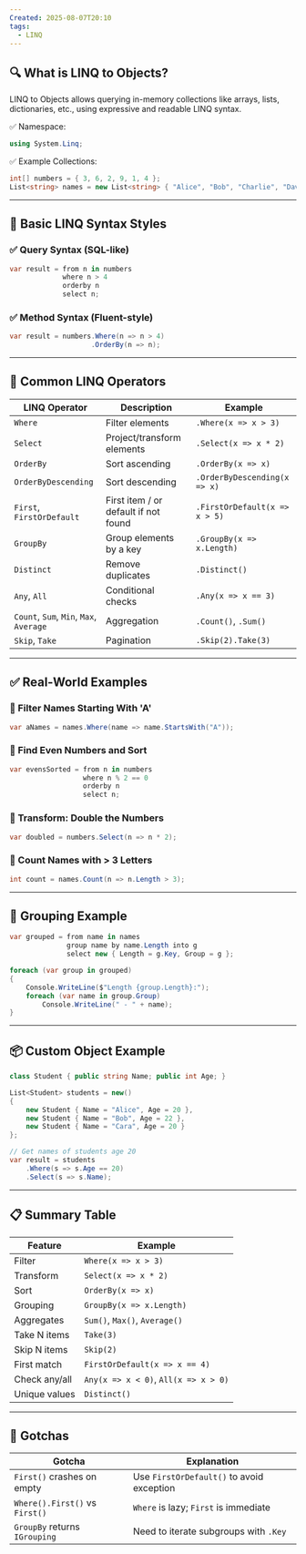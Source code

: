 ```yaml
---
Created: 2025-08-07T20:10
tags:
  - LINQ
---
```

## 🔍 What is LINQ to Objects?

LINQ to Objects allows querying in-memory collections like arrays, lists, dictionaries, etc., using expressive and readable LINQ syntax.

✅ Namespace:

```C#
using System.Linq;
```

✅ Example Collections:

```C#
int[] numbers = { 3, 6, 2, 9, 1, 4 };
List<string> names = new List<string> { "Alice", "Bob", "Charlie", "Dave" };
```

---

## 🧱 Basic LINQ Syntax Styles

### ✅ Query Syntax (SQL-like)

```C#
var result = from n in numbers
             where n > 4
             orderby n
             select n;
```

### ✅ Method Syntax (Fluent-style)

```C#
var result = numbers.Where(n => n > 4)
                    .OrderBy(n => n);
```

---

## 🧰 Common LINQ Operators

|LINQ Operator|Description|Example|
|---|---|---|
|`Where`|Filter elements|`.Where(x => x > 3)`|
|`Select`|Project/transform elements|`.Select(x => x * 2)`|
|`OrderBy`|Sort ascending|`.OrderBy(x => x)`|
|`OrderByDescending`|Sort descending|`.OrderByDescending(x => x)`|
|`First`, `FirstOrDefault`|First item / or default if not found|`.FirstOrDefault(x => x > 5)`|
|`GroupBy`|Group elements by a key|`.GroupBy(x => x.Length)`|
|`Distinct`|Remove duplicates|`.Distinct()`|
|`Any`, `All`|Conditional checks|`.Any(x => x == 3)`|
|`Count`, `Sum`, `Min`, `Max`, `Average`|Aggregation|`.Count()`, `.Sum()`|
|`Skip`, `Take`|Pagination|`.Skip(2).Take(3)`|

---

## ✅ Real-World Examples

### 🔹 Filter Names Starting With 'A'

```C#
var aNames = names.Where(name => name.StartsWith("A"));
```

### 🔹 Find Even Numbers and Sort

```C#
var evensSorted = from n in numbers
                  where n % 2 == 0
                  orderby n
                  select n;
```

### 🔹 Transform: Double the Numbers

```C#
var doubled = numbers.Select(n => n * 2);
```

### 🔹 Count Names with > 3 Letters

```C#
int count = names.Count(n => n.Length > 3);
```

---

## 🧠 Grouping Example

```C#
var grouped = from name in names
              group name by name.Length into g
              select new { Length = g.Key, Group = g };

foreach (var group in grouped)
{
    Console.WriteLine($"Length {group.Length}:");
    foreach (var name in group.Group)
        Console.WriteLine(" - " + name);
}
```

---

## 📦 Custom Object Example

```C#
class Student { public string Name; public int Age; }

List<Student> students = new()
{
    new Student { Name = "Alice", Age = 20 },
    new Student { Name = "Bob", Age = 22 },
    new Student { Name = "Cara", Age = 20 }
};

// Get names of students age 20
var result = students
    .Where(s => s.Age == 20)
    .Select(s => s.Name);
```

---

## 📋 Summary Table

|Feature|Example|
|---|---|
|Filter|`Where(x => x > 3)`|
|Transform|`Select(x => x * 2)`|
|Sort|`OrderBy(x => x)`|
|Grouping|`GroupBy(x => x.Length)`|
|Aggregates|`Sum()`, `Max()`, `Average()`|
|Take N items|`Take(3)`|
|Skip N items|`Skip(2)`|
|First match|`FirstOrDefault(x => x == 4)`|
|Check any/all|`Any(x => x < 0)`, `All(x => x > 0)`|
|Unique values|`Distinct()`|

---

## 🚫 Gotchas

|Gotcha|Explanation|
|---|---|
|`First()` crashes on empty|Use `FirstOrDefault()` to avoid exception|
|`Where().First()` vs `First()`|`Where` is lazy; `First` is immediate|
|`GroupBy` returns `IGrouping`|Need to iterate subgroups with `.Key`|